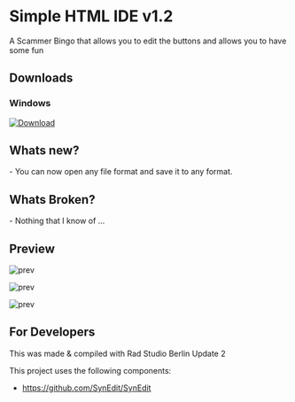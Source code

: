 <h1>Simple HTML IDE v1.2</h1>
A Scammer Bingo that allows you to edit the buttons and allows you to have some fun

<h2>Downloads</h2>

<h3>Windows</h3>
<a href="https://github.com/Inforcer25/Simple-HTML-IDE/raw/master/Simple%20HTML%20IDE%20v1.2.exe">
  <img src="http://i.imgur.com/qoGP19r.png" alt="Download">
</a>

<h2>Whats new?</h2>
- You can now open any file format and save it to any format.

<h2>Whats Broken?</h2>
- Nothing that I know of ...

<h2>Preview</h2> 

![prev](http://i.imgur.com/nzuCv10.png "Preview")

![prev](http://i.imgur.com/zYnG8Pa.png "Preview")

![prev](http://i.imgur.com/SkMph0c.png "Preview")

<h2>For Developers</h2>
This was made & compiled with Rad Studio Berlin Update 2

This project uses the following components:
- https://github.com/SynEdit/SynEdit
